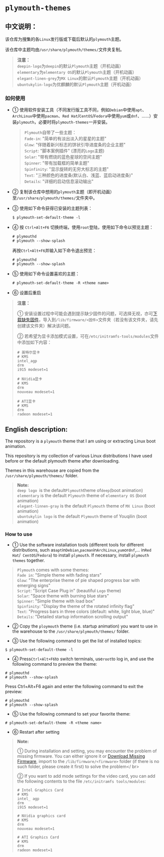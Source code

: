 # `plymouth-themes`

## 中文说明：

该仓库为搜集的各`Linux`发行版或下载后默认的`plymouth`主题。

该仓库中主题均由`/usr/share/plymouth/themes/`文件夹复制。

> **注意：**</br>
> `deepin-logo`为`deepin`的默认`Plymouth`主题（开机动画）</br>
> `elementary`为`elementary OS`的默认`Plymouth`主题（开机动画）</br>
> `elegant-linen-grey`为`MX Linux`的默认`Plymouth`主题（开机动画）</br>
> `ubuntukylin-logo`为优麒麟的默认`Plymouth`主题（开机动画）

### 如何使用

- ① 使用软件安装工具（不同发行版工具不同，例如`Debian`中使用`apt`、`ArchLinux`中使用`pacman`、`Red Hat`/`CentOS`/`Fedora`中使用`yum`或`dnf`、……）安装`plymouth`，必要时将`plymouth-themes`一并安装。

    > `Plymouth`自带了一些主题：</br>
    > `Fade-in`: "简单的有淡出淡入的星星的主题"</br>
    > `Glow`: "伴随着新兴标志的饼状引导进度条的企业主题"</br>
    > `Script`: "脚本案例插件" (漂亮的`Logo`主题)</br>
    > `Solar`: "带有燃烧的蓝色星球的空间主题"</br>
    > `Spinner`: "带有加载框的简单主题"</br>
    > `Spinfinity`: "显示旋转的无穷大标志的主题"</br>
    > `Text`: "三种颜色的进度条(默认白、浅蓝、蓝启动进度条)"</br>
    > `Details`: "详细的启动信息滚动输出"

- ② 复制该仓库中想用的`plymouth`主题（即开机动画）至`/usr/share/plymouth/themes/`文件夹中。

- ③ 使用如下命令获得已安装的主题列表：

    ```shell
    $ plymouth-set-default-theme -l
    ```

- ④ 按 `Ctrl+Alt+F6` 切换终端，使用`root`登陆，使用如下命令以预览主题：

    ```shell
    # plymouthd
    # plymouth --show-splash
    ```

    再按`Ctrl+Alt+F6`并输入如下命令退出预览：

    ```shell
    # plymouthd
    # plymouth --show-splash
    ```

- ⑤ 使用如下命令设置喜欢的主题： 

    ```shell
    # plymouth-set-default-theme -R <theme name>
    ```

- ⑥ 设置后重启

> **注意：**
>
> ① 安装设置过程中可能会遇到提示缺少固件的问题，可选择无视，亦可[下载缺失固件](https://git.kernel.org/pub/scm/linux/kernel/git/firmware/linux-firmware.git/tree/)，导入到`/lib/firmware/<固件>`文件夹（若没有该文件夹，请先创建该文件夹）解决该问题。</br>
>
> ② 若希望为显卡添加模式设置，可在`/etc/initramfs-tools/modules`文件中添加如下内容：
> 
> ```shell
> # 英特尔显卡
> # KMS
> intel_agp
> drm
> i915 modeset=1
> 
> # NVidia显卡
> # KMS
> drm
> nouveau modeset=1
> 
> # ATI显卡
> # KMS
> drm
> radeon modeset=1
> ```

## English description:

The repository is a `plymouth` theme that I am using or extracting Linux boot animation.</br>

This repository is my collection of various Linux distributions I have used before or the default plymouth theme after downloading.</br>

Themes in this warehouse are copied from the `/usr/share/plymouth/themes/` folder.

> **Note:**</br>
> `deep logo `is the default` Plymouth `theme of` deep `(boot animation)</br>
> `elementary` is the default `Plymouth` theme of `elementary OS` (boot animation)</br>
> `elegant-linnen-gray` is the default `Plymouth` theme of `MX Linux` (boot animation)</br>
> `ubuntukylin logo` is the default `Plymouth` theme of Youqilin (boot animation)

### How to use

- ① Use the software installation tools (different tools for different distributions, such as` apt `in` Debian `,` pacman `in` ArchLinux `,` yum `or` dnf `,... in` Red Hat `/` CentOS`/`Fedora`) to install `plymouth`. If necessary, install `plymouth themes` together.

>`Plymouth` comes with some themes:</br>
>`Fade in`: "Simple theme with fading stars"</br>
>`Glow`: "The enterprise theme of pie shaped progress bar with emerging signs"</br>
>`Script`: "Script Case Plug in" (beautiful `Logo` theme)</br>
>`Solar`: "Space theme with burning blue stars"</br>
>`Spinner`: "Simple theme with load box"</br>
>`Spinfinity`: "Display the theme of the rotated infinity flag"</br>
>`Text`: "Progress bars in three colors (default: white, light blue, blue)"</br>
>`Details`: "Detailed startup information scrolling output"

- ② Copy the `ploymouth` theme (i.e. startup animation) you want to use in the warehouse to the `/usr/share/plymouth/themes/` folder.

- ③ Use the following command to get the list of installed topics:

```shell
$ plymouth-set-default-theme -l
```

- ④ Press` Ctrl+Alt+F6 `to switch terminals, use` root `to log in, and use the following command to preview the theme:

```shell
# plymouthd
# plymouth --show-splash
```

Press Ctrl+Alt+F6 again and enter the following command to exit the preview:

```shell
# plymouthd
# plymouth --show-splash
```

- ⑤ Use the following command to set your favorite theme:

```shell
# plymouth-set-default-theme -R <theme name>
```

- ⑥ Restart after setting

>**Note:**
>
>① During installation and setting, you may encounter the problem of missing firmware. You can either ignore it or [Download Missing Firmware](https://git.kernel.org/pub/scm/linux/kernel/git/firmware/linux-firmware.git/tree/), import to the `/lib/firmware/<firmware>` folder (if there is no such folder, please create it first) to solve the problem</ br>
>
>② If you want to add mode settings for the video card, you can add the following contents to the file `/etc/initramfs tools/modules`:
> 
> ```shell
># Intel Graphics Card
> # KMS
> intel_ agp
> drm
> i915 modeset=1
> 
># NVidia graphics card
> # KMS
> drm
> nouveau modeset=1
> 
># ATI Graphics Card
> # KMS
> drm
> radeon modeset=1
> ```